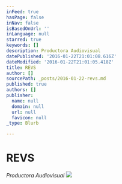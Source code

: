 ```yaml
---
inFeed: true
hasPage: false
inNav: false
isBasedOnUrl: ''
inLanguage: null
starred: true
keywords: []
description: Productora Audiovisual
datePublished: '2016-01-22T21:01:08.616Z'
dateModified: '2016-01-22T21:01:05.418Z'
title: REVS
author: []
sourcePath: _posts/2016-01-22-revs.md
published: true
authors: []
publisher:
  name: null
  domain: null
  url: null
  favicon: null
_type: Blurb

---
```

# REVS

_Productora Audiovisual_
![](https://s3-us-west-2.amazonaws.com/the-grid-img/p/65a6440fa1e73438a97b47c0d6083c60783515be.jpg)